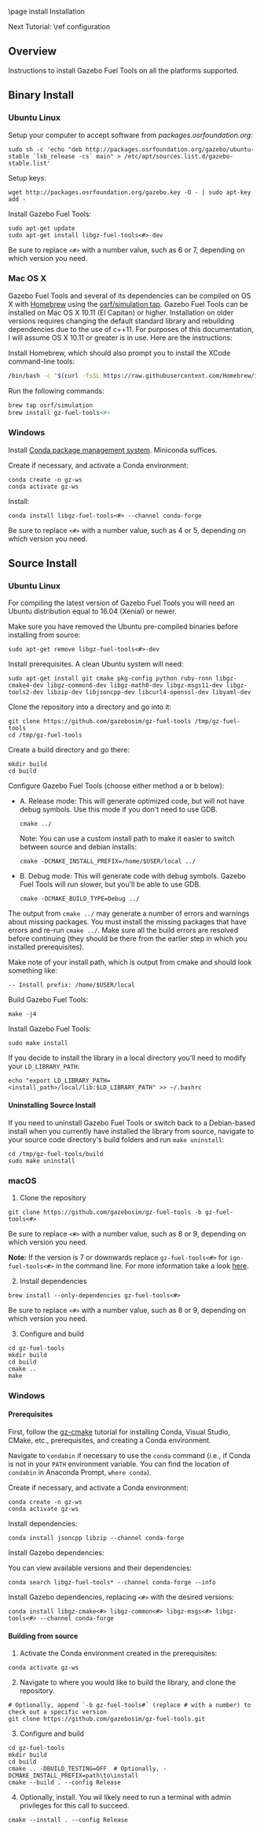 \page install Installation

Next Tutorial: \ref configuration

## Overview

Instructions to install Gazebo Fuel Tools on all the platforms supported.

## Binary Install

### Ubuntu Linux

Setup your computer to accept software from
*packages.osrfoundation.org*:
```
sudo sh -c 'echo "deb http://packages.osrfoundation.org/gazebo/ubuntu-stable `lsb_release -cs` main" > /etc/apt/sources.list.d/gazebo-stable.list'
```

Setup keys:
```
wget http://packages.osrfoundation.org/gazebo.key -O - | sudo apt-key add -
```

Install Gazebo Fuel Tools:
```
sudo apt-get update
sudo apt-get install libgz-fuel-tools<#>-dev
```

Be sure to replace `<#>` with a number value, such as 6 or 7, depending on
which version you need.

### Mac OS X

Gazebo Fuel Tools and several of its dependencies can be compiled on OS
X with [Homebrew](http://brew.sh/) using the [osrf/simulation
tap](https://github.com/osrf/homebrew-simulation). Gazebo Fuel Tools can
be installed on Mac OS X 10.11 (El Capitan) or higher.
Installation on older versions requires changing the default standard
library and rebuilding dependencies due to the use of c++11. For
purposes of this documentation, I will assume OS X 10.11 or greater is in use.
Here are the instructions:

Install Homebrew, which should also prompt you to install the XCode
command-line tools:
```bash
/bin/bash -c "$(curl -fsSL https://raw.githubusercontent.com/Homebrew/install/HEAD/install.sh)"
```

Run the following commands:
```bash
brew tap osrf/simulation
brew install gz-fuel-tools<#>
```

### Windows

Install [Conda package management system](https://docs.conda.io/projects/conda/en/latest/user-guide/install/download.html).
Miniconda suffices.

Create if necessary, and activate a Conda environment:
```
conda create -n gz-ws
conda activate gz-ws
```

Install:

```
conda install libgz-fuel-tools<#> --channel conda-forge
```

Be sure to replace `<#>` with a number value, such as 4 or 5, depending on
which version you need.

## Source Install

### Ubuntu Linux

For compiling the latest version of Gazebo Fuel Tools you will need an
Ubuntu distribution equal to 16.04 (Xenial) or newer.

Make sure you have removed the Ubuntu pre-compiled binaries before
installing from source:

```
sudo apt-get remove libgz-fuel-tools<#>-dev
```

Install prerequisites. A clean Ubuntu system will need:

```
sudo apt-get install git cmake pkg-config python ruby-ronn libgz-cmake4-dev libgz-common6-dev libgz-math8-dev libgz-msgs11-dev libgz-tools2-dev libzip-dev libjsoncpp-dev libcurl4-openssl-dev libyaml-dev
```

Clone the repository into a directory and go into it:

```
git clone https://github.com/gazebosim/gz-fuel-tools /tmp/gz-fuel-tools
cd /tmp/gz-fuel-tools
```

Create a build directory and go there:

```
mkdir build
cd build
```

Configure Gazebo Fuel Tools (choose either method a or b below):

* A.  Release mode: This will generate optimized code, but will not have debug symbols. Use this mode if you don't need to use GDB.
  ```
  cmake ../
  ```

  Note: You can use a custom install path to make it easier to switch
  between source and debian installs:
  ```
  cmake -DCMAKE_INSTALL_PREFIX=/home/$USER/local ../
  ```

* B. Debug mode: This will generate code with debug symbols. Gazebo Fuel Tools will run slower, but you'll be able to use GDB.
  ```
  cmake -DCMAKE_BUILD_TYPE=Debug ../
  ```

The output from `cmake ../` may generate a number of errors and warnings
about missing packages. You must install the missing packages that have
errors and re-run `cmake ../`. Make sure all the build errors are
resolved before continuing (they should be there from the earlier step
in which you installed prerequisites).

Make note of your install path, which is output from cmake and should
look something like:
```
-- Install prefix: /home/$USER/local
```

Build Gazebo Fuel Tools:
```
make -j4
```

Install Gazebo Fuel Tools:
```
sudo make install
```

If you decide to install the library in a local directory you'll need to
modify your `LD_LIBRARY_PATH`:
```
echo "export LD_LIBRARY_PATH=<install_path>/local/lib:$LD_LIBRARY_PATH" >> ~/.bashrc
```

#### Uninstalling Source Install

If you need to uninstall Gazebo Fuel Tools or switch back to a
Debian-based install when you currently have installed the library from
source, navigate to your source code directory's build folders and run
`make uninstall`:
```
cd /tmp/gz-fuel-tools/build
sudo make uninstall
```

### macOS

1. Clone the repository
  ```
  git clone https://github.com/gazebosim/gz-fuel-tools -b gz-fuel-tools<#>
  ```
  Be sure to replace `<#>` with a number value, such as 8 or 9, depending on
  which version you need. 
  
  **Note:** If the version is 7 or downwards replace `gz-fuel-tools<#>` for `ign-fuel-tools<#>` in the command line. For more information take a look [here](https://community.gazebosim.org/t/a-new-era-for-gazebo/1356).

2. Install dependencies
  ```
  brew install --only-dependencies gz-fuel-tools<#>
  ```
  Be sure to replace `<#>` with a number value, such as 8 or 9, depending on
  which version you need.

3. Configure and build
  ```
  cd gz-fuel-tools
  mkdir build
  cd build
  cmake ..
  make
  ```

### Windows

#### Prerequisites

First, follow the [gz-cmake](https://github.com/gazebosim/gz-cmake) tutorial for installing Conda, Visual Studio, CMake, etc., prerequisites, and creating a Conda environment.

Navigate to ``condabin`` if necessary to use the ``conda`` command (i.e., if Conda is not in your `PATH` environment variable. You can find the location of ``condabin`` in Anaconda Prompt, ``where conda``).

Create if necessary, and activate a Conda environment:
```
conda create -n gz-ws
conda activate gz-ws
```

Install dependencies:
```
conda install jsoncpp libzip --channel conda-forge
```

Install Gazebo dependencies:

You can view available versions and their dependencies:
```
conda search libgz-fuel-tools* --channel conda-forge --info
```

Install Gazebo dependencies, replacing `<#>` with the desired versions:
```
conda install libgz-cmake<#> libgz-common<#> libgz-msgs<#> libgz-tools<#> --channel conda-forge
```

#### Building from source

1. Activate the Conda environment created in the prerequisites:
  ```
  conda activate gz-ws
  ```

2. Navigate to where you would like to build the library, and clone the repository.
  ```
  # Optionally, append `-b gz-fuel-tools#` (replace # with a number) to check out a specific version
  git clone https://github.com/gazebosim/gz-fuel-tools.git
  ```

3. Configure and build
  ```
  cd gz-fuel-tools
  mkdir build
  cd build
  cmake .. -DBUILD_TESTING=OFF  # Optionally, -DCMAKE_INSTALL_PREFIX=path\to\install
  cmake --build . --config Release
  ```

4. Optionally, install. You wil likely need to run a terminal with admin privileges for this call to succeed.
  ```
  cmake --install . --config Release
  ```
